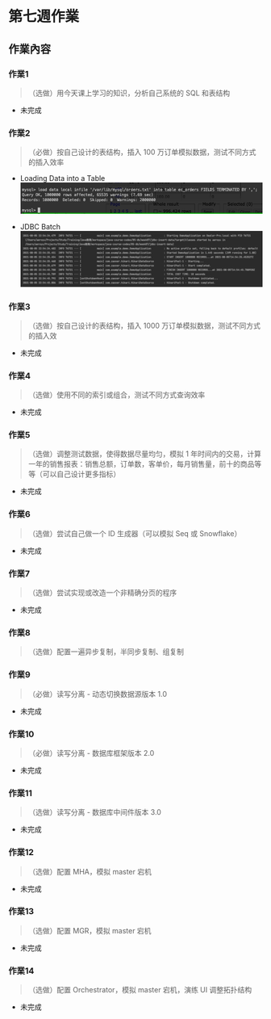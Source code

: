 # 第七週作業

## 作業內容

### 作業1
>（选做）用今天课上学习的知识，分析自己系统的 SQL 和表结构

- 未完成

### 作業2
>（必做）按自己设计的表结构，插入 100 万订单模拟数据，测试不同方式的插入效率

- Loading Data into a Table
![Loading Data into a Table](./load_data_local_infile.png)

- JDBC Batch
![JDBC Batch](./jdbc_batch_preparestatement.png)

### 作業3
>（选做）按自己设计的表结构，插入 1000 万订单模拟数据，测试不同方式的插入效

- 未完成

### 作業4
>（选做）使用不同的索引或组合，测试不同方式查询效率

- 未完成

### 作業5
>（选做）调整测试数据，使得数据尽量均匀，模拟 1 年时间内的交易，计算一年的销售报表：销售总额，订单数，客单价，每月销售量，前十的商品等等（可以自己设计更多指标）

- 未完成

### 作業6
>（选做）尝试自己做一个 ID 生成器（可以模拟 Seq 或 Snowflake）

- 未完成

### 作業7
>（选做）尝试实现或改造一个非精确分页的程序

- 未完成

### 作業8
>（选做）配置一遍异步复制，半同步复制、组复制

### 作業9
>（必做）读写分离 - 动态切换数据源版本 1.0

- 未完成

### 作業10
>（必做）读写分离 - 数据库框架版本 2.0

- 未完成

### 作業11
>（选做）读写分离 - 数据库中间件版本 3.0

- 未完成

### 作業12
>（选做）配置 MHA，模拟 master 宕机

- 未完成

### 作業13
>（选做）配置 MGR，模拟 master 宕机

- 未完成

### 作業14
>（选做）配置 Orchestrator，模拟 master 宕机，演练 UI 调整拓扑结构

- 未完成

